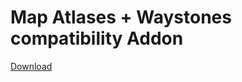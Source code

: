 # Map Atlases + Waystones compatibility Addon


[Download](https://www.curseforge.com/minecraft/mc-mods/map-atlases-waystones-compatibility/files/all?page=1&pageSize=20)
